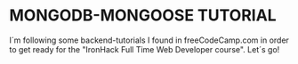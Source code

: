 # MONGODB-MONGOOSE TUTORIAL

I´m following some backend-tutorials I found in freeCodeCamp.com in order to get ready for the "IronHack Full Time Web Developer course". Let´s go!
